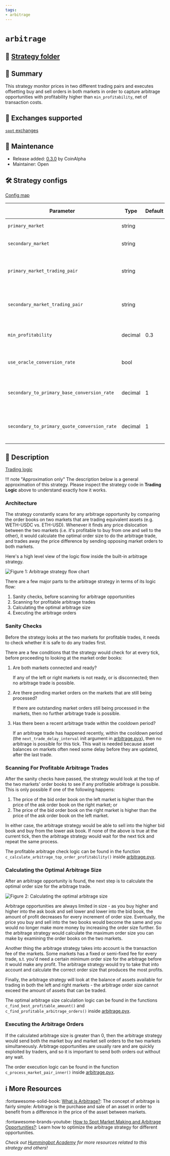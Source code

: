 ```yaml
---
tags:
- arbitrage
---
```


# `arbitrage`

## 📁 [Strategy folder](https://github.com/hummingbot/hummingbot/tree/master/hummingbot/strategy/arbitrage)

## 📝 Summary

This strategy monitor prices in two different trading pairs and executes offsetting buy and sell orders in both markets in order to capture arbitrage opportunities with profitability higher than `min_profitability`, net of transaction costs.

## 🏦 Exchanges supported

[`spot` exchanges](/exchanges/#spot)

## 👷 Maintenance

* Release added: [0.3.0](/release-notes/0.3.0/) by CoinAlpha
* Maintainer: Open

## 🛠️ Strategy configs

[Config map](https://github.com/hummingbot/hummingbot/blob/master/hummingbot/strategy/arbitrage/arbitrage_config_map.py)

| Parameter                    | Type        | Default     | Prompt New? | Prompt                                                 |
|------------------------------|-------------|-------------|-------------|--------------------------------------------------------|
| `primary_market` | string | | True | Enter your primary spot connector |
| `secondary_market` | string | | True | Enter your secondary spot connector |
| `primary_market_trading_pair` | string | | True | Enter the token trading pair you would like to trade on [primary_market] |
| `secondary_market_trading_pair` | string | | True | Enter the token trading pair you would like to trade on [secondary_market] |
| `min_profitability` | decimal | 0.3 | True | What is the minimum profitability for you to make a trade? |
| `use_oracle_conversion_rate` | bool | | True | Do you want to use rate oracle on unmatched trading pairs? |
| `secondary_to_primary_base_conversion_rate` | decimal | 1 | False | Enter conversion rate for secondary quote asset value to primary base asset value |
| `secondary_to_primary_quote_conversion_rate` | decimal | 1 | False | Enter conversion rate for secondary quote asset value to primary quote asset value |

## 📓 Description

[Trading logic](https://github.com/hummingbot/hummingbot/blob/master/hummingbot/strategy/arbitrage/arbitrage.pyx)

!!! note "Approximation only"
    The description below is a general approximation of this strategy. Please inspect the strategy code in **Trading Logic** above to understand exactly how it works.

### Architecture

The strategy constantly scans for any arbitrage opportunity by comparing the order books on two markets that are trading equivalent assets (e.g. WETH-USDC vs. ETH-USD). Whenever it finds any price dislocation between the two markets (i.e. it's profitable to buy from one and sell to the other), it would calculate the optimal order size to do the arbitrage trade, and trades away the price difference by sending opposing market orders to both markets.

Here's a high level view of the logic flow inside the built-in arbitrage strategy.

![Figure 1: Arbitrage strategy flow chart](/assets/img/arbitrage-flowchart-1.svg)

There are a few major parts to the arbitrage strategy in terms of its logic flow:

 1. Sanity checks, before scanning for arbitrage opportunities
 2. Scanning for profitable arbitrage trades
 3. Calculating the optimal arbitrage size
 4. Executing the arbitrage orders

### Sanity Checks

Before the strategy looks at the two markets for profitable trades, it needs to check whether it is safe to do any trades first.

There are a few conditions that the strategy would check for at every tick, before proceeding to looking at the market order books:

 1. Are both markets connected and ready?
 
    If any of the left or right markets is not ready, or is disconnected; then no arbitrage trade is possible.
 
 2. Are there pending market orders on the markets that are still being processed?

    If there are outstanding market orders still being processed in the markets, then no further arbitrage trade is possible.
 
 3. Has there been a recent arbitrage trade within the cooldown period?

    If an arbitrage trade has happened recently, within the cooldown period (the `next_trade_delay_interval` init argument in [arbitrage.pyx](https://github.com/hummingbot/hummingbot/blob/master/hummingbot/strategy/arbitrage/arbitrage.pyx)), then no arbitrage is possible for this tick. This wait is needed because asset balances on markets often need some delay before they are updated, after the last trade.

### Scanning For Profitable Arbitrage Trades

After the sanity checks have passed, the strategy would look at the top of the two markets' order books to see if any profitable arbitrage is possible. This is only possible if one of the following happens:

 1. The price of the bid order book on the left market is higher than the price of the ask order book on the right market; or
 2. The price of the bid order book on the right market is higher than the price of the ask order book on the left market.

In either case, the arbitrage strategy would be able to sell into the higher bid book and buy from the lower ask book. If none of the above is true at the current tick, then the arbitrage strategy would wait for the next tick and repeat the same process.

The profitable arbitrage check logic can be found in the function `c_calculate_arbitrage_top_order_profitability()` inside [arbitrage.pyx](https://github.com/hummingbot/hummingbot/blob/master/hummingbot/strategy/arbitrage/arbitrage.pyx).

### Calculating the Optimal Arbitrage Size

After an arbitrage opportunity is found, the next step is to calculate the optimal order size for the arbitrage trade.

![Figure 2: Calculating the optimal arbitrage size](/assets/img/arbitrage-flowchart-2.svg)

Arbitrage opportunities are always limited in size - as you buy higher and higher into the ask book and sell lower and lower into the bid book, the amount of profit decreases for every increment of order size. Eventually, the price you buy and sell into the two books would become the same and you would no longer make more money by increasing the order size further. So the arbitrage strategy would calculate the maximum order size you can make by examining the order books on the two markets.

Another thing the arbitrage strategy takes into account is the transaction fee of the markets. Some markets has a fixed or semi-fixed fee for every trade, s.t. you'd need a certain minimum order size for the arbitrage before it would make any profit. The arbitrage strategy would try to take that into account and calculate the correct order size that produces the most profits.

Finally, the arbitrage strategy will look at the balance of assets available for trading in both the left and right markets - the arbitrage order size cannot exceed the amount of assets that can be traded.

The optimal arbitrage size calculation logic can be found in the functions `c_find_best_profitable_amount()` and `c_find_profitable_arbitrage_orders()` inside [arbitrage.pyx](https://github.com/hummingbot/hummingbot/blob/master/hummingbot/strategy/arbitrage/arbitrage.pyx).

### Executing the Arbitrage Orders

If the calculated arbitrage size is greater than 0, then the arbitrage strategy would send both the market buy and market sell orders to the two markets simultaneously. Arbitrage opportunities are usually rare and are quickly exploited by traders, and so it is important to send both orders out without any wait.

The order execution logic can be found in the function `c_process_market_pair_inner()` inside [arbitrage.pyx](https://github.com/hummingbot/hummingbot/blob/master/hummingbot/strategy/arbitrage/arbitrage.pyx).


## ℹ️ More Resources

:fontawesome-solid-book: [What is Arbitrage?](https://hummingbot.io/en/blog/2020-09-what-is-arbitrage/): The concept of arbitrage is fairly simple: Arbitrage is the purchase and sale of an asset in order to benefit from a difference in the price of the asset between markets.

:fontawesome-brands-youtube: [How to Spot Market Making and Arbitrage Opportunities?](https://www.youtube.com/watch?v=szAm_2ssXCU): Learn how to optimize the arbitrage strategy for different opportunities.

*Check out [Hummingbot Academy](https://hummingbot.io/en/academy) for more resources related to this strategy and others!*
